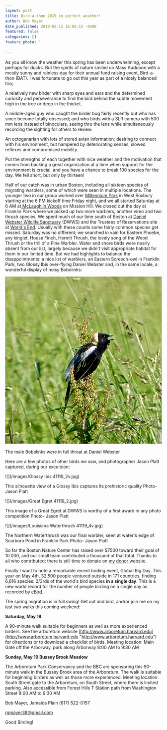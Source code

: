 ```yaml
---
layout: post
title: Bird-a-thon 2019 in perfect weather!
author: Bob Mayer
date_published: 2019-05-12 16:06:15 -0400
featured: false
categories: []
feature_photo: ''

---
```


As you all know the weather this spring has been underwhelming, except perhaps for ducks.  But the spirits of nature smiled on Mass Audubon with a mostly sunny and rainless day for their annual fund raising event, Bird-a-thon (BAT).  I was fortunate to go out this year as part of a nicely balanced trio;

A relatively new birder with sharp eyes and ears and the determined curiosity and perseverance to find the bird behind the subtle movement high in the tree or deep in the thicket.

A middle-aged guy who caught the birder bug fairly recently but who has since become totally obsessed; and who birds with a SLR camera with 500 mm lens instead of binoculars, seeing thru the lens while simultaneously recording the sighting for others to review.

An octogenarian with lots of stored avian information; desiring to connect with his environment, but hampered by deteriorating senses, slowed reflexes and compromised mobility.

Put the strengths of each together with nice weather and the motivation that comes from backing a great organization at a time when support for the environment is crucial, and you have a chance to break 100 species for the day.  We fell short, but only by thirteen!

Half of our catch was in urban Boston, including all sixteen species of migrating warblers, some of which were seen in multiple locations.  The younger two in our group worked over [Millennium Park](http://www.newtonconservators.org/34millennium.htm) in West Roxbury starting at the 6 PM kickoff time Friday night, and we all started Saturday at 6 AM at[ McLaughlin Woods](https://www.boston.gov/departments/parks-and-recreation/urban-wilds-mission-hill) on Mission Hill.  We closed out the day at Franklin Park where we picked up two more warblers, another vireo and two thrush species. We spent much of our time south of Boston at [Daniel Webster Wildlife Sanctuary](https://www.massaudubon.org/get-outdoors/wildlife-sanctuaries/daniel-webster) (DWWS) and the Trustees of Reservations site at [World's End](https://www.massaudubon.org/get-outdoors/wildlife-sanctuaries/daniel-webster). Usually with these counts some fairly common species get missed.  Saturday was no different; we searched in vain for Eastern Phoebe, any kinglet, House Finch, Hermit Thrush, the lovely song of the Wood Thrush or the trill of a Pine Warbler.  Water and shore birds were nearly absent from our list, largely because we didn't visit appropriate habitat for them in our limited time. But we had highlights to balance the disappointments: a nice list of warblers, an Eastern Screech-owl in Franklin Park, two Glossy Ibis over-flying Daniel Webster and, in the same locale, a wonderful display of noisy Bobolinks:

![](/images/P1010062-6.jpg)

The male Bobolinks were in full throat at Daniel Webster

Here are a few photos of other birds we saw, and photographer Jason Platt captured, during our excursion:

![](/images/Glossy Ibis 41119_2v.jpg)

This silhouette view of a Glossy Ibis captures its prehistoric quality  Photo- Jason Platt

![](/images/Great Egret 41119_2.jpg)

This image of a Great Egret at DWWS is worthy of a first award in any photo competition  Photo- Jason Platt

![](/images/Louisiana Waterthrush 41119_4v.jpg)

The Northern Waterthrush was our final warbler, seen at water's edge of Scarboro Pond in Franklin Park  Photo- Jason Platt

So far the Boston Nature Center has raised over $7500 toward their goal of 10.000, and our small team contributed a thousand of that total.  Thanks to all who contributed;  there is still time to donate on [my  donor ](https://tinyurl.com/y67rsjk6)website.

Finally I want to note a remarkable recent birding event, Global Big Day.  This year on May 4th, 32,500 people ventured outside in 171 countries, finding 6,816 species: 2/3rds of the world's bird species **in a single day**. This is a new world record for the number of people birding on a single day as recorded by [eBird](https://ebird.org/home).

The spring migration is in full swing!  Get out and bird, and/or join me on my last two walks this coming weekend:

**Saturday, May 18**

A 90-minute walk suitable for beginners as well as more experienced birders. See the arboretum website [http://www.arboretum.harvard.edu](http://www.arboretum.harvard.edu "http://www.arboretum.harvard.edu") for directions or to download a checklist of birds. Meeting location: Main Gate off the Arborway, park along Arborway 8:00 AM to 9:30 AM

**Sunday, May 19 Bussey Brook Meadow**

The Arboretum Park Conservancy and the BBC are sponsoring this 90-minute walk in the Bussey Brook area of the Arboretum. The walk is suitable for beginning birders as well as those more experienced. Meeting location: South Street gate to the Arboretum, on South Street, where there is limited parking. Also accessible from Forest Hills T Station path from Washington Street 8:00 AM to 9:30 AM

Bob Mayer, Jamaica Plain (617) 522-0157

[rgmayer38@gmail.com](mailto:rgmayer@comcast.net)

Good Birding!

